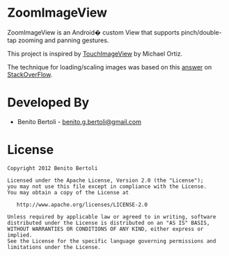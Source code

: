 ZoomImageView
=================

ZoomImageView is an Android� custom View that supports pinch/double-tap zooming and panning gestures.


This project is inspired by [TouchImageView][1] by Michael Ortiz.

The technique for loading/scaling images was based on this [answer][2] on [StackOverFlow][3].

Developed By
============

* Benito Bertoli - <benito.g.bertoli@gmail.com>



License
=======

    Copyright 2012 Benito Bertoli

    Licensed under the Apache License, Version 2.0 (the "License");
    you may not use this file except in compliance with the License.
    You may obtain a copy of the License at

       http://www.apache.org/licenses/LICENSE-2.0

    Unless required by applicable law or agreed to in writing, software
    distributed under the License is distributed on an "AS IS" BASIS,
    WITHOUT WARRANTIES OR CONDITIONS OF ANY KIND, either express or implied.
    See the License for the specific language governing permissions and
    limitations under the License.





 [1]: https://github.com/MikeOrtiz/TouchImageView
 [2]: http://stackoverflow.com/a/3705169/1117415
 [3]: http://stackoverflow.com/
